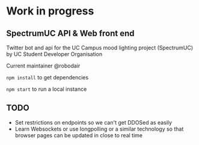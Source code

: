 # Work in progress
## SpectrumUC API & Web front end 

Twitter bot and api for the UC Campus mood lighting project (SpectrumUC) by UC Student Developer Organisation

Current maintainer @robodair

`npm install` to get dependencies

`npm start` to run a local instance

## TODO
- Set restrictions on endpoints so we can't get DDOSed as easily
- Learn Websockets or use longpolling or a similar technology so that browser pages can be updated in close to real time
